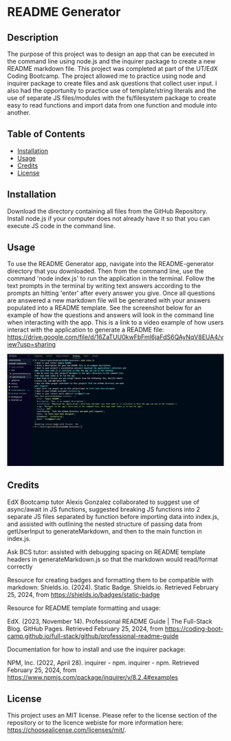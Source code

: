 # README Generator

## Description
The purpose of this project was to design an app that can be executed in the command line using node.js and the inquirer package to create a new README markdown file. This project was completed at part of the UT/EdX Coding Bootcamp. The project allowed me to practice using node and inquirer package to create files and ask questions that collect user input. I also had the opportunity to practice use of template/string literals and the use of separate JS files/modules with the fs/filesystem package to create easy to read functions and import data from one function and module into another. 

## Table of Contents

- [Installation](#installation)
- [Usage](#usage)
- [Credits](#credits)
- [License](#license)

## Installation

Download the directory containing all files from the GitHub Repository. Install node.js if your computer does not already have it so that you can execute JS code in the command line.

## Usage

To use the README Generator app, navigate into the README-generator directory that you downloaded. Then from the command line, use the command 'node index.js' to run the application in the terminal. Follow the text prompts in the terminal by writing text answers according to the prompts an hitting 'enter' after every answer you give. Once all questions are answered a new markdown file will be generated with your answers populated into a README template. See the screenshot below for an example of how the questions and answers will look in the command line when interacting with the app. This is a link to a video example of how users interact with the application to generate a README file: https://drive.google.com/file/d/16ZaTUU0kwFbFml6jaFdS6QAyNqV8EUA4/view?usp=sharing

    
![screenshot of command line interface and file directory for application with completed user prompts and new markdown file visible](assets/images/readme-terminal-screenshot.png)


## Credits

EdX Bootcamp tutor Alexis Gonzalez collaborated to suggest use of async/await in JS functions, suggested breaking JS functions into 2 separate JS files separated by function before importing data into index.js, and assisted with outlining the nested structure of passing data from getUserInput to generateMarkdown, and then to the main function in index.js.

Ask BCS tutor: assisted with debugging spacing on README template headers in generateMarkdown.js so that the markdown would read/format correctly

Resource for creating badges and formatting them to be compatible with markdown:
Shields.io. (2024). Static Badge. Shields.io. Retrieved February 25, 2024, from https://shields.io/badges/static-badge

Resource for README template formatting and usage:

EdX. (2023, November 14). Professional README Guide | The Full-Stack Blog. GitHub Pages. Retrieved February 25, 2024, from https://coding-boot-camp.github.io/full-stack/github/professional-readme-guide

Documentation for how to install and use the inquirer package:

NPM, Inc. (2022, April 28). inquirer - npm. inquirer - npm. Retrieved February 25, 2024, from https://www.npmjs.com/package/inquirer/v/8.2.4#examples


## License

This project uses an MIT license. Please refer to the license section of the repository or to the licence webiste for more information here: https://choosealicense.com/licenses/mit/.

